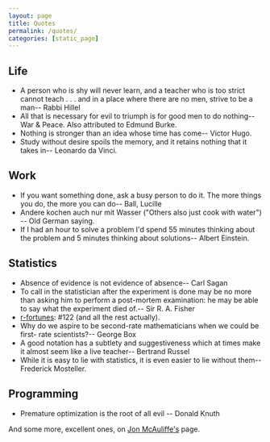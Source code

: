 ```yaml
---
layout: page
title: Quotes
permalink: /quotes/
categories: [static_page]
---
```


## Life

- A person who is shy will never learn, and a teacher who is too strict cannot teach . . . and in a place where there are no men, strive to be a man-- Rabbi Hillel
- All that is necessary for evil to triumph is for good men to do nothing-- War & Peace. Also attributed to Edmund Burke.
- Nothing is stronger than an idea whose time has come-- Victor Hugo.
- Study without desire spoils the memory, and it retains nothing that it takes in-- Leonardo da Vinci. 

## Work

- If you want something done, ask a busy person to do it. The more things you do, the more you can do-- Ball, Lucille
- Andere kochen auch nur mit Wasser ("Others also just cook with water") -- Old German saying.
- If I had an hour to solve a problem I'd spend 55 minutes thinking about the problem and 5 minutes thinking about solutions-- Albert Einstein.


## Statistics

- Absence of evidence is not evidence of absence-- Carl Sagan
- To call in the statistician after the experiment is done may be no more than asking him to perform a post-mortem examination: he may be able to say what the experiment died of.-- Sir R. A. Fisher
- [r-fortunes](https://cran.r-project.org/web/packages/fortunes/index.html):  #122 (and all the rest actually).
- Why do we aspire to be second-rate mathematicians when we could be first- rate scientists?-- George Box
- A good notation has a subtlety and suggestiveness which at times make it almost seem like a live teacher-- Bertrand Russel
- While it is easy to lie with statistics, it is even easier to lie without them-- Frederick Mosteller. 

## Programming

- Premature optimization is the root of all evil -- Donald Knuth

And some more, excellent ones, on [Jon McAuliffe's](http://www.stat.berkeley.edu/~jon/) page. 
